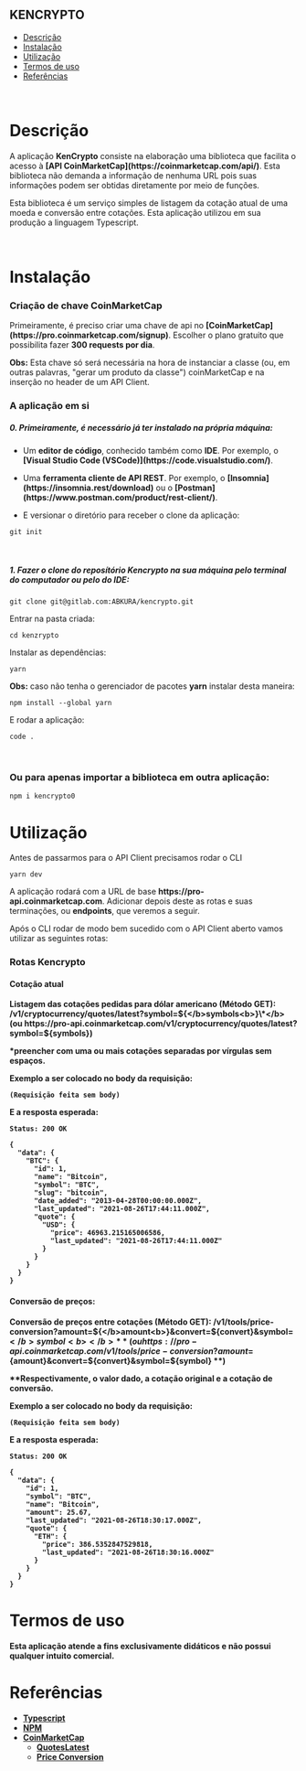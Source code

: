 ## KENCRYPTO

- [Descrição](#descrição)
- [Instalação](#instalação)
- [Utilização](#utilização)
- [Termos de uso](#termos-de-uso)
- [Referências](#referências)

<br>

# Descrição

<p>A aplicação <b>KenCrypto</b> consiste na elaboração uma biblioteca que facilita o acesso à <b>[API CoinMarketCap](https://coinmarketcap.com/api/)</b>. Esta biblioteca não demanda a informação de nenhuma URL pois suas informações podem ser obtidas diretamente por meio de funções.</p>

<p>Esta biblioteca é um serviço simples de listagem da cotação atual de uma moeda e conversão entre cotações. Esta aplicação utilizou em sua produção a linguagem Typescript.</p>
<br>

# Instalação

<h3>Criação de chave CoinMarketCap</h3>

<p>Primeiramente, é preciso criar uma chave de api no <b>[CoinMarketCap](https://pro.coinmarketcap.com/signup)</b>. Escolher o plano gratuito que possibilita fazer <b>300 requests por dia</b>.</p>

<p><b>Obs:</b> Esta chave só será necessária na hora de instanciar a classe (ou, em outras palavras, "gerar um produto da classe") coinMarketCap e na inserção no header de um API Client.</p>

<h3>A aplicação em si</h3>

<h5>0. Primeiramente, é necessário já ter instalado na própria máquina:</h5>

- <p> Um <b>editor de código</b>, conhecido também como <b>IDE</b>. Por exemplo, o <b>[Visual Studio Code (VSCode)](https://code.visualstudio.com/)</b>.</p>

- <p> Uma <b>ferramenta cliente de API REST</b>. Por exemplo, o <b>[Insomnia](https://insomnia.rest/download)</b> ou o <b>[Postman](https://www.postman.com/product/rest-client/)</b>.</p>

- <p> E versionar o diretório para receber o clone da aplicação:</p>

```
git init
```

<br>
<h5>1. Fazer o clone do reposítório Kencrypto na sua máquina pelo terminal do computador ou pelo do IDE:</h5>

```
git clone git@gitlab.com:ABKURA/kencrypto.git
```

<p>Entrar na pasta criada:</p>

```
cd kenzrypto
```

<p>Instalar as dependências:</p>

```
yarn
```

<p><b>Obs:</b> caso não tenha o gerenciador de pacotes <b>yarn</b> instalar desta maneira:</p>

```
npm install --global yarn
```

<p>E rodar a aplicação:</p>

```
code .
```

<br>

<h3>Ou para apenas importar a biblioteca em outra aplicação:</h3>

```
npm i kencrypto0
```

# Utilização

<p>Antes de passarmos para o API Client precisamos rodar o CLI</p>

```
yarn dev
```

<p>A aplicação rodará com a URL de base <b>https://pro-api.coinmarketcap.com</b>. Adicionar depois deste as rotas e suas terminações, ou <b>endpoints</b>, que veremos a seguir.</p>

<p>Após o CLI rodar de modo bem sucedido com o API Client aberto vamos utilizar as seguintes rotas:</p>

<h3>Rotas Kencrypto</h3>

<h4>Cotação atual</h4>

<b>Listagem das cotações pedidas para dólar americano (Método GET): <b>/v1/cryptocurrency/quotes/latest?symbol=${</b>symbols<b>}\*</b> (ou https://pro-api.coinmarketcap.com/v1/cryptocurrency/quotes/latest?symbol=${symbols})

\*preencher com uma ou mais cotações separadas por vírgulas sem espaços.

Exemplo a ser colocado no body da requisição:

```
(Requisição feita sem body)
```

E a resposta esperada:

```
Status: 200 OK
```

```
{
  "data": {
    "BTC": {
      "id": 1,
      "name": "Bitcoin",
      "symbol": "BTC",
      "slug": "bitcoin",
      "date_added": "2013-04-28T00:00:00.000Z",
      "last_updated": "2021-08-26T17:44:11.000Z",
      "quote": {
        "USD": {
          "price": 46963.215165006586,
          "last_updated": "2021-08-26T17:44:11.000Z"
        }
      }
    }
  }
}
```

<h4>Conversão de preços:</h4>

Conversão de preços entre cotações (Método GET): <b>/v1/tools/price-conversion?amount=${</b>amount<b>}&convert=${</b>convert<b>}&symbol=${</b>symbol<b>}</b>** (ou https://pro-api.coinmarketcap.com/v1/tools/price-conversion?amount=${amount}&convert=${convert}&symbol=${symbol} \*\*)

\*\*Respectivamente, o valor dado, a cotação original e a cotação de conversão.

Exemplo a ser colocado no body da requisição:

```
(Requisição feita sem body)
```

E a resposta esperada:

```
Status: 200 OK
```

```
{
  "data": {
    "id": 1,
    "symbol": "BTC",
    "name": "Bitcoin",
    "amount": 25.67,
    "last_updated": "2021-08-26T18:30:17.000Z",
    "quote": {
      "ETH": {
        "price": 386.5352847529818,
        "last_updated": "2021-08-26T18:30:16.000Z"
      }
    }
  }
}
```

# Termos de uso

<p>Esta aplicação atende a fins exclusivamente didáticos e não possui qualquer intuito comercial.</p>

# Referências

- [Typescript](https://www.typescriptlang.org/)
- [NPM](https://nodejs.org/en/)
- [CoinMarketCap](https://coinmarketcap.com/api/)
  - [QuotesLatest](https://coinmarketcap.com/api/documentation/v1/#operation/getV1CryptocurrencyQuotesLatest)
  - [Price Conversion](https://coinmarketcap.com/api/documentation/v1/#operation/getV1ToolsPriceconversion)
